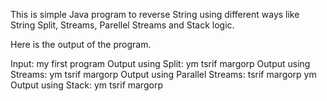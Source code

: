 This is simple Java program to reverse String using different ways like String Split, Streams, Parellel Streams and Stack logic.

Here is the output of the program.

Input: my first program
Output using Split: ym tsrif margorp
Output using Streams: ym tsrif margorp
Output using Parallel Streams: tsrif margorp ym
Output using Stack: ym tsrif margorp
